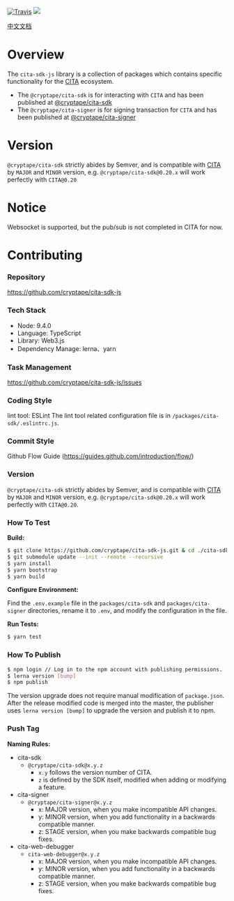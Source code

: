 [![Travis](https://travis-ci.org/cryptape/cita-sdk-js.svg?branch=develop)](https://travis-ci.org/cryptape/cita-sdk-js)
![](https://camo.githubusercontent.com/ecafd86d8356a1adc60fb4fd393bcc7584187f99/68747470733a2f2f696d672e736869656c64732e696f2f62616467652f6d61696e7461696e6564253230776974682d6c65726e612d6363303066662e737667)

[中文文档](https://github.com/cryptape/cita-sdk-js/blob/develop/docs/zh-CN/overview.md)

# Overview

The `cita-sdk-js` library is a collection of packages which contains specific functionality for the [CITA](https://citahub.com/) ecosystem.

- The `@cryptape/cita-sdk` is for interacting with `CITA` and has been published at [@cryptape/cita-sdk](https://www.npmjs.com/package/@cryptape/cita-sdk)
- The `@cryptape/cita-signer` is for signing transaction for `CITA` and has been published at [@cryptape/cita-signer](https://www.npmjs.com/package/@cryptape/cita-signer)

# Version

`@cryptape/cita-sdk` strictly abides by Semver, and is compatible with [CITA](https://github.com/cryptape/cita) by `MAJOR` and `MINOR` version, e.g. `@cryptape/cita-sdk@0.20.x` will work perfectly with `CITA@0.20`

# Notice

Websocket is supported, but the pub/sub is not completed in CITA for now.


# Contributing

### Repository
https://github.com/cryptape/cita-sdk-js

### Tech Stack

* Node: 9.4.0
* Language: TypeScript
* Library: Web3.js
* Dependency Manage: lerna、yarn


### Task Management
https://github.com/cryptape/cita-sdk-js/issues

### Coding Style
lint tool: ESLint
The lint tool related configuration file is in `/packages/cita-sdk/.eslintrc.js`.

### Commit Style
Github Flow Guide (https://guides.github.com/introduction/flow/)

### Version

`@cryptape/cita-sdk` strictly abides by Semver, and is compatible with [CITA](https://github.com/cryptape/cita) by `MAJOR` and `MINOR` version, e.g. `@cryptape/cita-sdk@0.20.x` will work perfectly with `CITA@0.20`.

### How To Test

**Build:**

```bash
$ git clone https://github.com/cryptape/cita-sdk-js.git & cd ./cita-sdk-js
$ git submodule update --init --remote --recursive
$ yarn install
$ yarn bootstrap
$ yarn build 
```

**Configure Environment:**

Find the `.env.example` file in the `packages/cita-sdk` and `packages/cita-signer` directories, rename it to `.env`, and modify the configuration in the file.

**Run Tests:**

```bash
$ yarn test
```

### How To Publish

```bash
$ npm login // Log in to the npm account with publishing permissions.
$ lerna version [bump]
$ npm publish
```

The version upgrade does not require manual modification of `package.json`. After the release modified code is merged into the master, the publisher uses `lerna version [bump]` to upgrade the version and publish it to npm.

### Push Tag

**Naming Rules:**

* cita-sdk
    * `@cryptape/cita-sdk@x.y.z`
        * `x.y` follows the version number of CITA.
        * `z` is defined by the SDK itself, modified when adding or modifying a feature.
* cita-signer
    * `@cryptape/cita-signer@x.y.z`
        * x: MAJOR version, when you make incompatible API changes.
        * y: MINOR version, when you add functionality in a backwards compatible manner.
        * z: STAGE version, when you make backwards compatible bug fixes.
* cita-web-debugger
    * `cita-web-debugger@x.y.z`
        * x: MAJOR version, when you make incompatible API changes.
        * y: MINOR version, when you add functionality in a backwards compatible manner.
        * z: STAGE version, when you make backwards compatible bug fixes.
